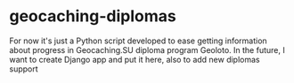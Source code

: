 # geocaching-diplomas

For now it's just a Python script developed to ease getting information about progress
in Geocaching.SU diploma program Geoloto.
In the future, I want to create Django app and put it here, also to add new diplomas support
